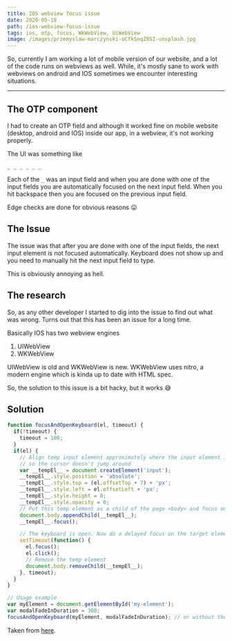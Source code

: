 ```yaml
---
title: IOS webview focus issue
date: 2020-05-18
path: /ios-webview-focus-issue
tags: ios, otp, focus, WkWebView, UiWebView
image: /images/przemyslaw-marczynski-oCfkSnqZ0SI-unsplash.jpg
---
```


 

So, currently I am working a lot of mobile version of our website, and a lot of the code runs on webviews as well.
While, it's mostly sane to work with webviews on android and IOS sometimes we encounter interesting situations.

---

## The OTP component

I had to create an OTP field and although it worked fine on mobile website (desktop, android and IOS) inside our app, in a webview, it's not working properly. 

The UI was something like

```_ _ _ _ _ _```

Each of the ```_``` was an input field and when you are done with one of the input fields you are automatically focused on the next input field. When you hit backspace then you are focused on the previous input field.

Edge checks are done for obvious reasons 😛

## The Issue

The issue was that after you are done with one of the input fields, the next input element is not focused automatically. Keyboard does not show up and you need to manually hit the next input field to type. 

This is obviously annoying as hell.

## The research

So, as any other developer I started to dig into the issue to find out what was wrong. Turns out that this has been an issue for a long time.

Basically IOS has two webview engines
1. UIWebView
2. WKWebView

UIWebView is old and WKWebView is new.
WKWebView uses nitro, a modern engine which is kinda up to date with HTML spec.

So, the solution to this issue is a bit hacky, but it works 😅

## Solution

```js
function focusAndOpenKeyboard(el, timeout) {
  if(!timeout) {
    timeout = 100;
  }
  if(el) {
    // Align temp input element approximately where the input element is
    // so the cursor doesn't jump around
    var __tempEl__ = document.createElement('input');
    __tempEl__.style.position = 'absolute';
    __tempEl__.style.top = (el.offsetTop + 7) + 'px';
    __tempEl__.style.left = el.offsetLeft + 'px';
    __tempEl__.style.height = 0;
    __tempEl__.style.opacity = 0;
    // Put this temp element as a child of the page <body> and focus on it
    document.body.appendChild(__tempEl__);
    __tempEl__.focus();

    // The keyboard is open. Now do a delayed focus on the target element
    setTimeout(function() {
      el.focus();
      el.click();
      // Remove the temp element
      document.body.removeChild(__tempEl__);
    }, timeout);
  }
}

// Usage example
var myElement = document.getElementById('my-element');
var modalFadeInDuration = 300;
focusAndOpenKeyboard(myElement, modalFadeInDuration); // or without the second argument

```
Taken from [here](https://stackoverflow.com/a/55425845/13142033).